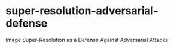 # super-resolution-adversarial-defense
Image Super-Resolution as a Defense Against Adversarial Attacks
